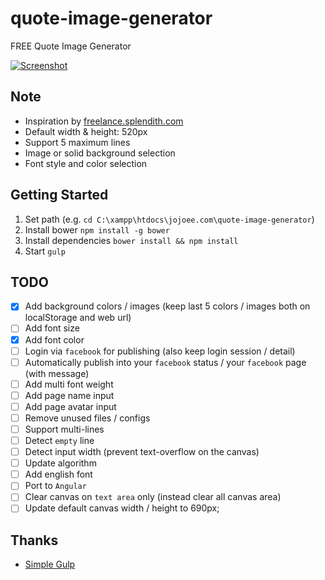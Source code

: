 # quote-image-generator
FREE Quote Image Generator

[![Screenshot](https://raw.githubusercontent.com/jojoee/quote-image-generator/gh-pages/screenshot.jpg "Screenshot")](http://jojoee.github.io/quote-image-generator/)

## Note
- Inspiration by [freelance.splendith.com](http://freelance.splendith.com/)
- Default width & height: 520px
- Support 5 maximum lines
- Image or solid background selection 
- Font style and color selection

## Getting Started
1. Set path (e.g. `cd C:\xampp\htdocs\jojoee.com\quote-image-generator`)
2. Install bower `npm install -g bower`
3. Install dependencies `bower install && npm install`
4. Start `gulp`

## TODO
- [x] Add background colors / images (keep last 5 colors / images both on localStorage and web url)
- [ ] Add font size
- [x] Add font color
- [ ] Login via `facebook` for publishing (also keep login session / detail)
- [ ] Automatically publish into your `facebook` status / your `facebook` page (with message)
- [ ] Add multi font weight
- [ ] Add page name input
- [ ] Add page avatar input
- [ ] Remove unused files / configs
- [ ] Support multi-lines
- [ ] Detect `empty` line
- [ ] Detect input width (prevent text-overflow on the canvas)
- [ ] Update algorithm
- [ ] Add english font
- [ ] Port to `Angular`
- [ ] Clear canvas on `text area` only (instead clear all canvas area)
- [ ] Update default canvas width / height to 690px;

## Thanks
- [Simple Gulp](https://github.com/jojoee/simple-gulp)
